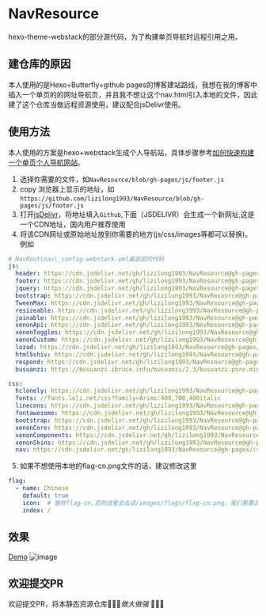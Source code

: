 # NavResource
hexo-theme-webstack的部分源代码，为了构建单页导航时远程引用之用。

## 建仓库的原因
本人使用的是Hexo+Butterfly+github pages的博客建站路线，我想在我的博客中插入一个单页的的网址导航页，并且我不想让这个nav.html引入本地的文件，因此建了这个仓库当做远程资源使用，建议配合jsDelivr使用。
## 使用方法
本人使用的方案是hexo+webstack生成个人导航站，具体步骤参考[如何快速构建一个单页个人导航网站](https://lizilong.netlify.app/posts/6e0d)。
1. 选择你需要的文件，如`NavResource/blob/gh-pages/js/footer.js`
2. copy 浏览器上显示的地址，如`https://github.com/lizilong1993/NavResource/blob/gh-pages/js/footer.js`
3. 打开[jsDelivr](https://www.jsdelivr.com/github)，将地址填入`Github`,下面（JSDELIVR）会生成一个新网址,这是一个CDN地址，国内用户推荐使用
4. 将该CDN网址或原始地址放到你需要的地方(js/css/images等都可以替换)。例如
```yaml
# NavRoot\nav\_config.webstack.yml最底部的代码
js:
  header: https://cdn.jsdelivr.net/gh/lizilong1993/NavResource@gh-pages/js/header.js
  footer: https://cdn.jsdelivr.net/gh/lizilong1993/NavResource@gh-pages/js/footer.js
  jquery: https://cdn.jsdelivr.net/gh/lizilong1993/NavResource@gh-pages/js/jquery-1.11.1.min.js
  bootstrap: https://cdn.jsdelivr.net/gh/lizilong1993/NavResource@gh-pages/js/bootstrap.min.js
  TweenMax: https://cdn.jsdelivr.net/gh/lizilong1993/NavResource@gh-pages/js/TweenMax.min.js
  resizeable: https://cdn.jsdelivr.net/gh/lizilong1993/NavResource@gh-pages/js/resizeable.min.js
  joinable: https://cdn.jsdelivr.net/gh/lizilong1993/NavResource@gh-pages/js/joinable.js
  xenonApi: https://cdn.jsdelivr.net/gh/lizilong1993/NavResource@gh-pages/js/xenon-api.min.js
  xenonToggles: https://cdn.jsdelivr.net/gh/lizilong1993/NavResource@gh-pages/js/xenon-toggles.min.js
  xenonCustom: https://cdn.jsdelivr.net/gh/lizilong1993/NavResource@gh-pages/js/xenon-custom.min.js
  lozad: https://cdn.jsdelivr.net/gh/lizilong1993/NavResource@gh-pages/js/lozad.min.js
  html5shiv: https://cdn.jsdelivr.net/gh/lizilong1993/NavResource@gh-pages/js/html5shiv.min.js
  respond: https://cdn.jsdelivr.net/gh/lizilong1993/NavResource@gh-pages/js/respond.min.js
  busuanzi: https://busuanzi.ibruce.info/busuanzi/2.3/busuanzi.pure.mini.js

css:
  hclonely: https://cdn.jsdelivr.net/gh/lizilong1993/NavResource@gh-pages/css/hclonely.css
  fonts: //fonts.loli.net/css?family=Arimo:400,700,400italic
  linecons: https://cdn.jsdelivr.net/gh/lizilong1993/NavResource@gh-pages/css/fonts/linecons/css/linecons.min.css
  fontawesome: https://cdn.jsdelivr.net/gh/lizilong1993/NavResource@gh-pages/css/fonts/fontawesome/css/all.min.css
  bootstrap: https://cdn.jsdelivr.net/gh/lizilong1993/NavResource@gh-pages/css/bootstrap.min.css
  xenonCore: https://cdn.jsdelivr.net/gh/lizilong1993/NavResource@gh-pages/css/xenon-core.min.css
  xenonComponents: https://cdn.jsdelivr.net/gh/lizilong1993/NavResource@gh-pages/css/xenon-components.min.css
  xenonSkins: https://cdn.jsdelivr.net/gh/lizilong1993/NavResource@gh-pages/css/xenon-skins.min.css
  nav: https://cdn.jsdelivr.net/gh/lizilong1993/NavResource@gh-pages/css/nav.min.css
```
5. 如果不想使用本地的flag-cn.png文件的话，建议修改这里
```yaml
flag:
  - name: Chinese
    default: true
    icon:  # 删除flag-cn,否则这里会去读/images/flags/flag-cn.png，我们需要去远程获取而不是本地读取
    index: /
```
## 效果
[Demo](https://lizilong.netlify.app/nav.html)
![image](https://user-images.githubusercontent.com/25758122/213121466-cbe15ffb-49b5-4bf6-8d59-27b66d3ff20c.png)
## 欢迎提交PR
欢迎提交PR，将本静态资源仓库🧨🧨🧨*做大做强* 🧨🧨🧨
